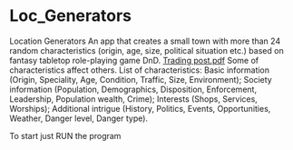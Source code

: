 # Loc_Generators
Location Generators
An app that creates a small town with more than 24 random characteristics (origin, age, size, political situation etc.) based on fantasy tabletop role-playing game DnD. [Trading post.pdf](https://github.com/AlekseiLopatin/Loc_Generators/files/13857827/Trading.post.pdf)
Some of characteristics affect others.
List of characteristics:
Basic information (Origin, Speciality, Age, Condition, Traffic, Size, Environment);
Society information (Population, Demographics, Disposition, Enforcement, Leadership, Population wealth, Crime);
Interests (Shops, Services, Worships);
Additional intrigue (History, Politics, Events, Opportunities, Weather, Danger level, Danger type).

To start just RUN the program 
